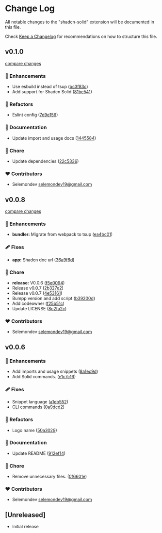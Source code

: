 # Change Log

All notable changes to the "shadcn-solid" extension will be documented in this file.

Check [Keep a Changelog](http://keepachangelog.com/) for recommendations on how to structure this file.

## v0.1.0

[compare changes](https://github.com/selemondev/vscode-shadcn-solid/compare/v0.0.9...v0.1.0)

### 🚀 Enhancements

- Use esbuild instead of tsup ([bc3f83c](https://github.com/selemondev/vscode-shadcn-solid/commit/bc3f83c))
- Add support for Shadcn Solid ([81be541](https://github.com/selemondev/vscode-shadcn-solid/commit/81be541))

### 💅 Refactors

- Eslint config ([7d9e156](https://github.com/selemondev/vscode-shadcn-solid/commit/7d9e156))

### 📖 Documentation

- Update import and usage docs ([1445584](https://github.com/selemondev/vscode-shadcn-solid/commit/1445584))

### 🏡 Chore

- Update dependencies ([22c5336](https://github.com/selemondev/vscode-shadcn-solid/commit/22c5336))

### ❤️ Contributors

- Selemondev <selemondev19@gmail.com>

## v0.0.8

[compare changes](https://github.com/selemondev/vscode-shadcn-solid/compare/v0.0.1...v0.0.8)

### 🚀 Enhancements

- **bundler:** Migrate from webpack to tsup ([ea4bc01](https://github.com/selemondev/vscode-shadcn-solid/commit/ea4bc01))

### 🩹 Fixes

- **app:** Shadcn doc url ([36a9f6d](https://github.com/selemondev/vscode-shadcn-solid/commit/36a9f6d))

### 🏡 Chore

- **release:** V0.0.6 ([f5e0094](https://github.com/selemondev/vscode-shadcn-solid/commit/f5e0094))
- Release v0.0.7 ([2b327e2](https://github.com/selemondev/vscode-shadcn-solid/commit/2b327e2))
- Release v0.0.7 ([4e53161](https://github.com/selemondev/vscode-shadcn-solid/commit/4e53161))
- Bumpp version and add script ([b39200d](https://github.com/selemondev/vscode-shadcn-solid/commit/b39200d))
- Add codeowner ([f25b51c](https://github.com/selemondev/vscode-shadcn-solid/commit/f25b51c))
- Update LICENSE ([8c2fa2c](https://github.com/selemondev/vscode-shadcn-solid/commit/8c2fa2c))

### ❤️ Contributors

- Selemondev <selemondev19@gmail.com>

## v0.0.6


### 🚀 Enhancements

- Add imports and usage snippets ([8a1ec9d](https://github.com/selemondev/vscode-shadcn-solid/commit/8a1ec9d))
- Add Solid commands. ([e1c7c16](https://github.com/selemondev/vscode-shadcn-solid/commit/e1c7c16))

### 🩹 Fixes

- Snippet language ([a1eb552](https://github.com/selemondev/vscode-shadcn-solid/commit/a1eb552))
- CLI commands ([0a9dcd2](https://github.com/selemondev/vscode-shadcn-solid/commit/0a9dcd2))

### 💅 Refactors

- Logo name ([50a3029](https://github.com/selemondev/vscode-shadcn-solid/commit/50a3029))

### 📖 Documentation

- Update README ([912ef14](https://github.com/selemondev/vscode-shadcn-solid/commit/912ef14))

### 🏡 Chore

- Remove unnecessary files. ([0f6601e](https://github.com/selemondev/vscode-shadcn-solid/commit/0f6601e))

### ❤️ Contributors

- Selemondev <selemondev19@gmail.com>

## [Unreleased]

- Initial release